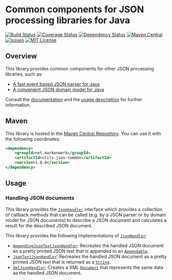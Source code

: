 # Common components for JSON processing libraries for Java

[![Build Status](https://travis-ci.org/markenwerk/java-utils-json-common.svg?branch=master)](https://travis-ci.org/markenwerk/java-utils-json-common)
[![Coverage Status](https://coveralls.io/repos/github/markenwerk/java-utils-json-common/badge.svg?branch=master)](https://coveralls.io/github/markenwerk/java-utils-json-common?branch=master)
[![Dependency Status](https://www.versioneye.com/user/projects/57190b36fcd19a00518561ba/badge.svg)](https://www.versioneye.com/user/projects/57190b36fcd19a00518561ba)
[![Maven Central](https://maven-badges.herokuapp.com/maven-central/net.markenwerk/utils-json-common/badge.svg)](https://maven-badges.herokuapp.com/maven-central/net.markenwerk/utils-json-common)
[![Issues](https://img.shields.io/github/issues/markenwerk/java-utils-json-common.svg)](https://github.com/markenwerk/java-utils-json-common/issues)
[![MIT License](https://img.shields.io/badge/license-MIT-brightgreen.svg)](https://github.com/markenwerk/java-utils-json-common/blob/master/LICENSE)

## Overview

This library provides common components for other JSON processing libraries, such as:

 - [A fast event based JSON parser for Java](https://github.com/markenwerk/java-utils-json-common)
 - [A convenient JSON domain model for Java](https://github.com/markenwerk/java-utils-json-model)

Consult the [documentation](http://markenwerk.github.io/java-utils-json-common/javadoc/index.html) and the [usage description](#usage) for further information.

## Maven

This library is hosted in the [Maven Central Repository](https://maven-badges.herokuapp.com/maven-central/net.markenwerk/utils-json-common). You can use it with the following coordinates:

```xml
<dependency>
	<groupId>net.markenwerk</groupId>
	<artifactId>utils-json-common</artifactId>
	<version>1.0.0</version>
</dependency>
```
 
## Usage

### Handling JSON documents

This library provides the [`JsonHandler`][JsonHandler] interface which provides a collection of callback methods that can be called (e.g. by a JSON parser or by domain model for JSON documents) to describe a JSON document and calculates a result for the described JSON document.

This library provides the following implementations of [`JsonHandler`][JsonHandler]:

 - [`AppendingJsonTextJsonHandler`][AppendingJsonTextJsonHandler]: Recreates the handled JSON document as a pretty printed JSON text that is appended to an [`Appendable`][Appendable].
 - [`JsonTextJsonHandler`][JsonTextJsonHandler]: Recreates the handled JSON document as a pretty printed JSON text that is returned as a [`String`][String].
 - [`XmlJsonHandler`][XmlJsonHandler]: Creates a XML [`Document`][Document] that represents the same data as the handled JSON document.

[AppendingJsonTextJsonHandler]:  http://markenwerk.github.io/java-utils-json-common/index.html?net/markenwerk/utils/json/common/handler/AppendingJsonTextJsonHandler.html
[JsonHandler]:  http://markenwerk.github.io/java-utils-json-common/index.html?net/markenwerk/utils/json/common/handler/JsonHandler.html
[JsonTextJsonHandler]:  http://markenwerk.github.io/java-utils-json-common/index.html?net/markenwerk/utils/json/common/handler/JsonTextJsonHandler.html
[XmlJsonHandler]:  http://markenwerk.github.io/java-utils-json-common/index.html?net/markenwerk/utils/json/common/handler/XmlJsonHandler.html

[Appendable]: http://docs.oracle.com/javase/8/docs/api/index.html?java/lang/Appendable.html
[Document]: https://docs.oracle.com/javase/8/docs/api/index.html?org/w3c/dom/Document.html
[String]: http://docs.oracle.com/javase/8/docs/api/index.html?java/lang/String.html

